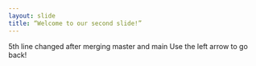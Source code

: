 ```yaml
---
layout: slide
title: “Welcome to our second slide!”
---
```

5th line changed after merging master and main
Use the left arrow to go back!

